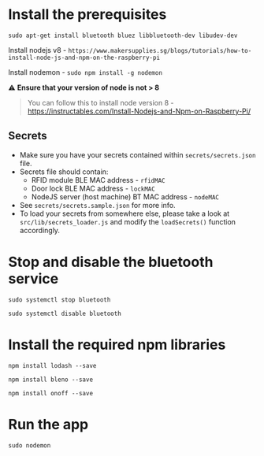 
Install the prerequisites
=========================
`sudo apt-get install bluetooth bluez libbluetooth-dev libudev-dev`

Install nodejs v8 - `https://www.makersupplies.sg/blogs/tutorials/how-to-install-node-js-and-npm-on-the-raspberry-pi`

Install nodemon - `sudo npm install -g nodemon`

:warning: **Ensure that your version of node is not > 8**
> You can follow this to install node version 8 - https://instructables.com/Install-Nodejs-and-Npm-on-Raspberry-Pi/

## Secrets
- Make sure you have your secrets contained within `secrets/secrets.json` file.
- Secrets file should contain:
  - RFID module BLE MAC address - `rfidMAC`
  - Door lock BLE MAC address - `lockMAC`
  - NodeJS server (host machine) BT MAC address - `nodeMAC`
- See `secrets/secrets.sample.json` for more info.
- To load your secrets from somewhere else, please take a look at `src/lib/secrets_loader.js` and modify the `loadSecrets()` function accordingly.

Stop and disable the bluetooth service
=========================
`sudo systemctl stop bluetooth`

`sudo systemctl disable bluetooth`

Install the required npm libraries
==================================
`npm install lodash --save`

`npm install bleno --save`

`npm install onoff --save`


Run the app
============
`sudo nodemon`